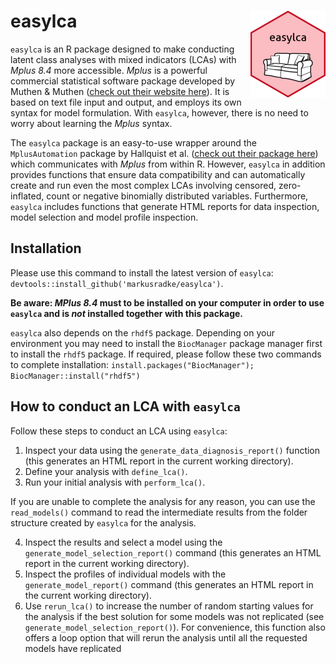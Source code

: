 # easylca <img src="man/figures/logo.png" align="right" height="139" alt="" />

`easylca` is an R package designed to make conducting latent class analyses with mixed indicators (LCAs) with *Mplus 8.4* more accessible. *Mplus* is a powerful commercial statistical software package developed by Muthen & Muthen ([check out their website here](https://www.statmodel.com)). It is based on text file input and output, and employs its own syntax for model formulation. With `easylca`, however, there is no need to worry about learning the *Mplus* syntax.

The `easylca` package is an easy-to-use wrapper around the `MplusAutomation` package by Hallquist et al. ([check out their package here](https://cran.r-project.org/package=MplusAutomation)) which communicates with *Mplus* from within R. However, `easylca` in addition provides functions that ensure data compatibility and can automatically create and run even the most complex LCAs involving censored, zero-inflated, count or negative binomially distributed variables. Furthermore, `easylca` includes functions that generate HTML reports for data inspection, model selection and model profile inspection.

## Installation 

Please use this command to install the latest version of `easylca`: `devtools::install_github('markusradke/easylca')`.

**Be aware: *MPlus 8.4* must to be installed on your computer in order to use `easylca` and is *not* installed together with this package.**

`easylca` also depends on the `rhdf5` package. Depending on your environment you may need to install the `BiocManager` package manager first to install the `rhdf5` package.
If required, please follow these two commands to complete installation:
    ``install.packages("BiocManager");
    BiocManager::install("rhdf5")``

## How to conduct an LCA with `easylca`
Follow these steps to conduct an LCA using `easylca`: 
1. Inspect your data using the `generate_data_diagnosis_report()` function (this generates an HTML report in the current working directory).
2. Define your analysis with `define_lca()`.
3. Run your initial analysis with `perform_lca()`. 

If you are unable to complete the analysis for any reason, you can use the `read_models()` command to read the intermediate results from the folder structure created by `easylca` for the analysis.

4. Inspect the results and select a model using the `generate_model_selection_report()` command (this generates an HTML report in the current working directory).
5. Inspect the profiles of individual models with the `generate_model_report()` command (this generates an HTML report in the current working directory).
6. Use `rerun_lca()` to increase the number of random starting values for the analysis if the best solution for some models was not replicated (see `generate_model_selection_report()`). For convenience, this function also offers a loop option that will rerun the analysis until all the requested models have replicated 
